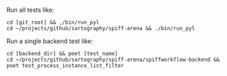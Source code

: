Run all tests like:

    cd [git_root] && ,/bin/run_pyl
    cd ~/projects/github/sartography/spiff-arena && ./bin/run_pyl

Run a single backend test like:

    cd [backend_dir] && poet [test_name]
    cd ~/projects/github/sartography/spiff-arena/spiffworkflow-backend && poet test_process_instance_list_filter
